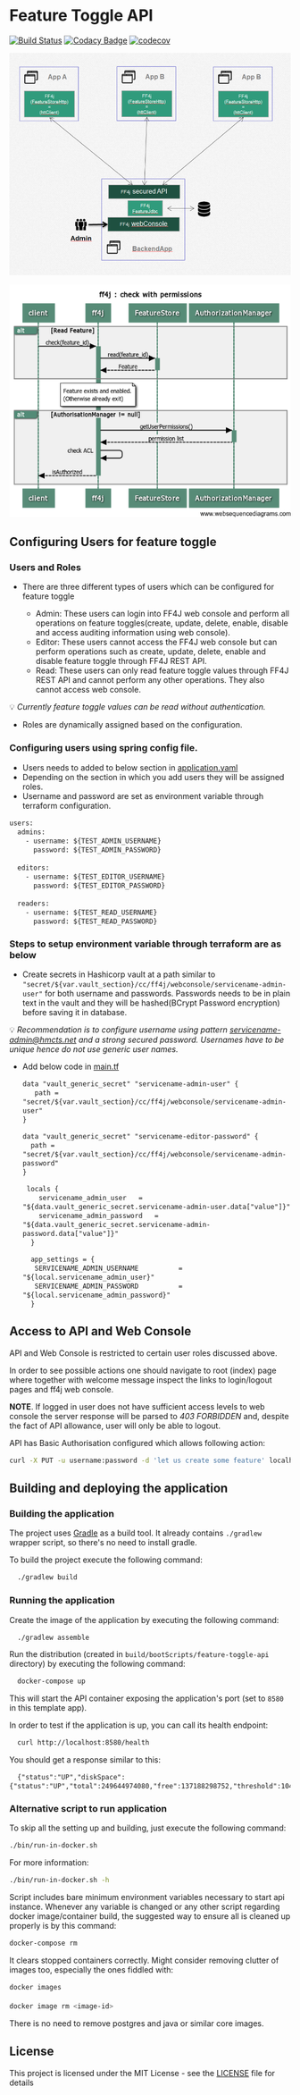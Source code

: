 # Feature Toggle API

[![Build Status](https://travis-ci.org/hmcts/feature-toggle-api.svg?branch=master)](https://travis-ci.org/hmcts/feature-toggle-api)
[![Codacy Badge](https://api.codacy.com/project/badge/Grade/ace85050970d4ea99e8034a4dc768b63)](https://www.codacy.com/app/HMCTS/feature-toggle-api)
[![codecov](https://codecov.io/gh/hmcts/feature-toggle-api/branch/master/graph/badge.svg)](https://codecov.io/gh/hmcts/feature-toggle-api)

![LLD](/doc/arch/diagram.png)

![sequence](/doc/arch/sequence.png)

## Configuring Users for feature toggle

### Users and Roles

- There are three different types of users which can be configured for feature toggle

  - Admin: These users can login into FF4J web console and perform all operations on feature toggles(create, update, delete, enable, disable and access auditing information using web console).
  - Editor: These users cannot access the FF4J web console but can perform operations such as create, update, delete, enable and disable feature toggle through FF4J REST API.
  - Read: These users can only read feature toggle values through FF4J REST API and cannot perform any other operations. They also cannot access web console.
  
 :bulb: *Currently feature toggle values can be read without authentication.*
 
 - Roles are dynamically assigned based on the configuration.
 
### Configuring users using spring config file.

- Users needs to added to below section in [application.yaml](src/main/resources/application.yaml)
- Depending on the section in which you add users they will be assigned roles.
- Username and password are set as environment variable through terraform configuration.

```
users:
  admins:
    - username: ${TEST_ADMIN_USERNAME}
      password: ${TEST_ADMIN_PASSWORD}

  editors:
    - username: ${TEST_EDITOR_USERNAME}
      password: ${TEST_EDITOR_PASSWORD}

  readers:
    - username: ${TEST_READ_USERNAME}
      password: ${TEST_READ_PASSWORD}
```

### Steps to setup environment variable through terraform are as below

 - Create secrets in Hashicorp vault at a path similar to `"secret/${var.vault_section}/cc/ff4j/webconsole/servicename-admin-user"` for both username and passwords.
 Passwords needs to be in plain text in the vault and they will be hashed(BCrypt Password encryption) before saving it in database.
 
 :bulb: *Recommendation is to configure username using pattern servicename-admin@hmcts.net and a strong secured password.
 Usernames have to be unique hence do not use generic user names.*
 
 - Add below code in [main.tf](infrastructure/main.tf)
  
    ```
    data "vault_generic_secret" "servicename-admin-user" {
       path = "secret/${var.vault_section}/cc/ff4j/webconsole/servicename-admin-user"
    }
    ```
    
     ```
     data "vault_generic_secret" "servicename-editor-password" {
       path = "secret/${var.vault_section}/cc/ff4j/webconsole/servicename-admin-password"
     }
    ```
    
    ```
     locals {
        servicename_admin_user   = "${data.vault_generic_secret.servicename-admin-user.data["value"]}"
        servicename_admin_password   = "${data.vault_generic_secret.servicename-admin-password.data["value"]}"
      }
    ```
    
    ```
      app_settings = {
       SERVICENAME_ADMIN_USERNAME          = "${local.servicename_admin_user}"
       SERVICENAME_ADMIN_PASSWORD          = "${local.servicename_admin_password}"
      }  
     ```

## Access to API and Web Console

API and Web Console is restricted to certain user roles discussed above.

In order to see possible actions one should navigate to root (index) page where together with welcome message inspect the links to login/logout pages and ff4j web console.

**NOTE**. If logged in user does not have sufficient access levels to web console the server response will be parsed to *403 FORBIDDEN* and, despite the fact of API allowance, user will only be able to logout.

API has Basic Authorisation configured which allows following action:

```bash
curl -X PUT -u username:password -d 'let us create some feature' localhost:8580/api/ff4j/store/features
```

## Building and deploying the application

### Building the application

The project uses [Gradle](https://gradle.org) as a build tool. It already contains
`./gradlew` wrapper script, so there's no need to install gradle.

To build the project execute the following command:

```bash
  ./gradlew build
```

### Running the application

Create the image of the application by executing the following command:

```bash
  ./gradlew assemble
```

Run the distribution (created in `build/bootScripts/feature-toggle-api` directory)
by executing the following command:

```bash
  docker-compose up
```

This will start the API container exposing the application's port
(set to `8580` in this template app).

In order to test if the application is up, you can call its health endpoint:

```bash
  curl http://localhost:8580/health
```

You should get a response similar to this:

```
  {"status":"UP","diskSpace":{"status":"UP","total":249644974080,"free":137188298752,"threshold":10485760}}
```

### Alternative script to run application

To skip all the setting up and building, just execute the following command:

```bash
./bin/run-in-docker.sh
```

For more information:

```bash
./bin/run-in-docker.sh -h
```

Script includes bare minimum environment variables necessary to start api instance. Whenever any variable is changed or any other script regarding docker image/container build, the suggested way to ensure all is cleaned up properly is by this command:

```bash
docker-compose rm
```

It clears stopped containers correctly. Might consider removing clutter of images too, especially the ones fiddled with:

```bash
docker images

docker image rm <image-id>
```

There is no need to remove postgres and java or similar core images.

## License

This project is licensed under the MIT License - see the [LICENSE](LICENSE) file for details
